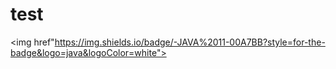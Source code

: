 # test

<img href"https://img.shields.io/badge/-JAVA%2011-00A7BB?style=for-the-badge&logo=java&logoColor=white">
